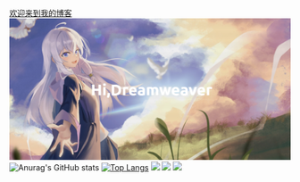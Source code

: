 ﻿[欢迎来到我的博客](https://www.jiomlan.online/)
![IMG](images/Horizon.png)
![Anurag's GitHub stats](https://github-readme-stats.vercel.app/api?username=youcharamahua&hide=contribs,prs)
[![Top Langs](https://github-readme-stats.vercel.app/api/top-langs/?username=youcharamahua&layout=compact)](https://github.com/anuraghazra/github-readme-stats)
![](https://img.shields.io/badge/无限-学习-yellow) 
![](https://img.shields.io/badge/性格-开朗-red) 
![](https://img.shields.io/badge/热爱-探索-blue)
